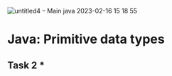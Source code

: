 ![untitled4 – Main java 2023-02-16 15 18 55](https://user-images.githubusercontent.com/123009973/219366271-fc19411f-a8a2-4af5-b917-810565e7af3d.png)
# Java: Primitive data types

## Task 2 *
